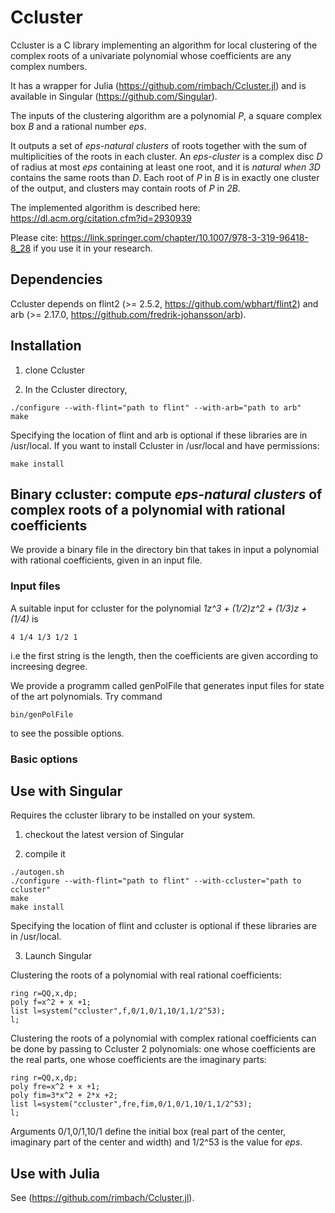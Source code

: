 # Ccluster

Ccluster is a C library implementing an algorithm for local clustering of the complex roots
of a univariate polynomial whose
coefficients are any complex numbers.

It has a wrapper for Julia (https://github.com/rimbach/Ccluster.jl)
and is available in Singular (https://github.com/Singular).

The inputs of the clustering algorithm are
a polynomial *P*, 
a square complex box *B* and
a rational number *eps*.

It outputs a set of *eps-natural clusters* of roots together with the sum of multiplicities
of the roots in each cluster.
An *eps-cluster* is a complex disc *D* of radius at most *eps* containing at least one root, 
and it is *natural when* *3D* contains the same roots
than *D*.
Each root of *P* in *B* is in exactly one cluster of the output, and clusters may contain
roots of *P* in *2B*.

The implemented algorithm is described here:
https://dl.acm.org/citation.cfm?id=2930939

Please cite:
https://link.springer.com/chapter/10.1007/978-3-319-96418-8_28
if you use it in your research.

## Dependencies

Ccluster depends on flint2 (>= 2.5.2, https://github.com/wbhart/flint2)
and arb (>= 2.17.0, https://github.com/fredrik-johansson/arb).

## Installation

1. clone Ccluster

2. In the Ccluster directory,

```
./configure --with-flint="path to flint" --with-arb="path to arb"
make
```
Specifying the location of flint and arb is optional if these libraries are in /usr/local. 
If you want to install Ccluster in /usr/local and have permissions:
```
make install
```
## Binary ccluster: compute *eps-natural clusters* of complex roots of a polynomial with rational coefficients

We provide a binary file in the directory bin that takes in input a polynomial with rational coefficients, given in an input file.

### Input files

A suitable input for ccluster for the polynomial *1z^3 + (1/2)z^2 + (1/3)z + (1/4)* is 
```
4 1/4 1/3 1/2 1
```
i.e the first string is the length, then the coefficients are given according to increesing degree.

We provide a programm called genPolFile that generates input files for state of the art polynomials. Try command
```
bin/genPolFile
```
to see the possible options.

### Basic options

## Use with Singular
Requires the ccluster library to be installed on your system.

1. checkout the latest version of Singular

2. compile it 

```
./autogen.sh
./configure --with-flint="path to flint" --with-ccluster="path to ccluster"
make 
make install
```

Specifying the location of flint and ccluster is optional if these libraries are in /usr/local. 

3. Launch Singular

Clustering the roots of a polynomial with real rational coefficients:

```
ring r=QQ,x,dp;
poly f=x^2 + x +1;
list l=system("ccluster",f,0/1,0/1,10/1,1/2^53);
l;
```

Clustering the roots of a polynomial with complex rational coefficients can be done
by passing to Ccluster 2 polynomials: one whose coefficients are the real parts,
one whose coefficients are the imaginary parts:

```
ring r=QQ,x,dp;
poly fre=x^2 + x +1;
poly fim=3*x^2 + 2*x +2;
list l=system("ccluster",fre,fim,0/1,0/1,10/1,1/2^53);
l;
```

Arguments 0/1,0/1,10/1 define the initial box (real part of the center, imaginary part of the center
and width) and 1/2^53 is the value for *eps*.

## Use with Julia

See (https://github.com/rimbach/Ccluster.jl).
